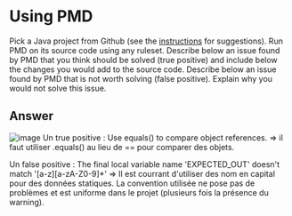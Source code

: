 # Using PMD

Pick a Java project from Github (see the [instructions](../sujet.md) for suggestions). Run PMD on its source code using any ruleset. Describe below an issue found by PMD that you think should be solved (true positive) and include below the changes you would add to the source code. Describe below an issue found by PMD that is not worth solving (false positive). Explain why you would not solve this issue.

## Answer
![image](https://user-images.githubusercontent.com/119609091/223380687-079d5b80-ac3d-4f8e-af3b-06d55721c291.png)
Un true positive :  	Use equals() to compare object references. => il faut utiliser .equals() au lieu de == pour comparer des objets.

Un false positive :  	The final local variable name 'EXPECTED_OUT' doesn't match '[a-z][a-zA-Z0-9]*' => Il est courrant d'utiliser des nom en capital pour des données statiques. La convention utilisée ne pose pas de problèmes et est uniforme dans le projet (plusieurs fois la présence du warning).
